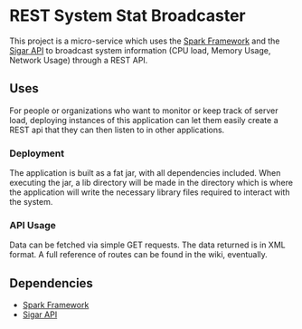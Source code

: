 # REST System Stat Broadcaster

This project is a micro-service which uses the [Spark Framework](http://sparkjava.com) and the [Sigar API](http://sigar.hyperic.com) to broadcast system information (CPU load, Memory Usage, Network Usage) through a REST API.

## Uses

For people or organizations who want to monitor or keep track of server load, deploying instances of this application can let them easily create a REST api that they can then listen to in other applications.

### Deployment

The application is built as a fat jar, with all dependencies included. When executing the jar, a lib directory will be made in the directory which is where the application will write the necessary library files required to interact with the system.

### API Usage

Data can be fetched via simple GET requests. The data returned is in XML format. A full reference of routes can be found in the wiki, eventually.

## Dependencies

- [Spark Framework](http://sparkjava.com)
- [Sigar API](http://sigar.hyeric.com)
